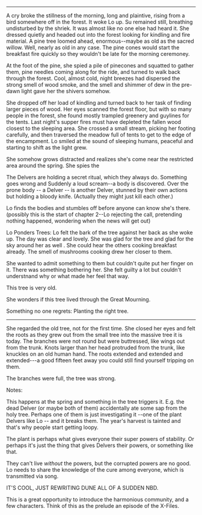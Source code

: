 

---

A cry broke the stillness of the morning, long and plaintive, rising from a bird somewhere off in the forest. It woke Lo up. Su remained still, breathing undisturbed by the shriek.  It was almost like no one else had heard it.  She dressed quietly and headed out into the forest looking for kindling and fire material. A pine tree loomed ahead, enormous--maybe as old as the sacred willow. Well, nearly as old in any case. The pine cones would start the breakfast fire quickly so they wouldn't be late for the morning ceremoney. 

At the foot of the pine, she spied a pile of pinecones and squatted to gather them, pine needles coming along for the ride, and turned to walk back through the forest.  Cool, almost cold, night breezes had dispersed the strong smell of wood smoke, and the smell and shimmer of dew in the pre-dawn light gave her the shivers somehow.  

She dropped off her load of kindling and turned back to her task of finding larger pieces of wood.  Her eyes scanned the forest floor, but with so many people in the forest, she found mostly trampled greenery and guylines for the tents. Last night's supper fires must have depleted the fallen wood closest to the sleeping area.  She crossed a small stream, picking her footing carefully, and then traversed the meadow full of tents to get to the edge of the encampment.  Lo smiled at the sound of sleeping humans, peaceful and starting to shift as the light grew. 

She somehow grows distracted and realizes she's come near the restricted area around the spring.  She spies the 

The Delvers are holding a secret ritual, which they always do.  Something goes wrong and 
Suddenly a loud scream--a body is discovered.  Over the prone body -- a Delver -- is another Delver, stunned by their own actions but holding a bloody knife.  (Actually they might just kill each other.)

Lo finds the bodies and stumbles off before anyone can know she's there. (possibly this is the start of chapter 2--Lo rejecting the call, pretending nothing happened, wondering when the news will get out)



Lo Ponders Trees: 
Lo felt the bark of the tree against her back as she woke up.  The day was clear and lovely.  She was glad for the tree and glad for the sky around her as well . She could hear the others cooking breakfast already. The smell of mushrooms cooking drew her closer to them. 

She wanted to admit something to them but couldn't quite put her finger on it. There was something bothering her. She felt guilty a lot but couldn't understnand why or what made her feel that way.   

This tree is very old. 

She wonders if this tree lived through the Great Mourning. 

Something no one regrets: Planting the right tree. 

---

She regarded the old tree, not for the first time.  She closed her eyes and felt the roots as they grew out from the small tree into the massive tree it is today.  The branches were not round but were buttressed, like wings out from the trunk.  Knots larger than her head protruded from the trunk, like knuckles on an old human hand.  The roots extended and extended and extended---a  good fifteen feet away you could still find yourself tripping on them. 

The branches were full, the tree was strong. 


Notes:

This happens at the spring and something in the tree triggers it.  E.g. the dead Delver (or maybe both of them) accidentally ate some sap from the holy tree. Perhaps one of them is just investigating it --one of the plant Delvers like Lo -- and it breaks them.  The year's harvest is tainted and that's why people start getting loopy. 

The plant is perhaps what gives everyone their super powers of stability. Or perhaps it's just the thing that gives Delvers their powers, or something like that.  

They can't live *without* the powers,  but the corrupted powers are no good.  Lo needs to share the knowledge of the cure among everyone, which is transmitted via song. 

IT'S COOL, JUST REWRITING DUNE ALL OF A SUDDEN NBD. 

This is a great opportunity to introduce the harmonious community, and a few characters.  Think of this as the prelude an episode of the X-Files. 

